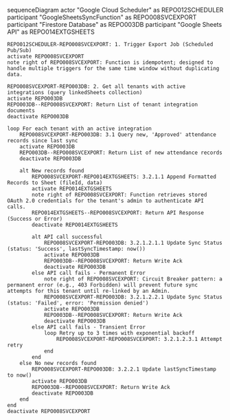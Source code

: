 sequenceDiagram
    actor "Google Cloud Scheduler" as REPO012SCHEDULER
    participant "GoogleSheetsSyncFunction" as REPO008SVCEXPORT
    participant "Firestore Database" as REPO003DB
    participant "Google Sheets API" as REPO014EXTGSHEETS

    REPO012SCHEDULER-REPO008SVCEXPORT: 1. Trigger Export Job (Scheduled Pub/Sub)
    activate REPO008SVCEXPORT
    note right of REPO008SVCEXPORT: Function is idempotent; designed to handle multiple triggers for the same time window without duplicating data.

    REPO008SVCEXPORT-REPO003DB: 2. Get all tenants with active integrations (query linkedSheets collection)
    activate REPO003DB
    REPO003DB--REPO008SVCEXPORT: Return List of tenant integration documents
    deactivate REPO003DB

    loop For each tenant with an active integration
        REPO008SVCEXPORT-REPO003DB: 3.1 Query new, 'Approved' attendance records since last sync
        activate REPO003DB
        REPO003DB--REPO008SVCEXPORT: Return List of new attendance records
        deactivate REPO003DB

        alt New records found
            REPO008SVCEXPORT-REPO014EXTGSHEETS: 3.2.1.1 Append Formatted Records to Sheet (fileId, data)
            activate REPO014EXTGSHEETS
            note right of REPO008SVCEXPORT: Function retrieves stored OAuth 2.0 credentials for the tenant's admin to authenticate API calls.
            REPO014EXTGSHEETS--REPO008SVCEXPORT: Return API Response (Success or Error)
            deactivate REPO014EXTGSHEETS

            alt API call successful
                REPO008SVCEXPORT-REPO003DB: 3.2.1.2.1.1 Update Sync Status (status: 'Success', lastSyncTimestamp: now())
                activate REPO003DB
                REPO003DB--REPO008SVCEXPORT: Return Write Ack
                deactivate REPO003DB
            else API call fails - Permanent Error
                note right of REPO008SVCEXPORT: Circuit Breaker pattern: a permanent error (e.g., 403 Forbidden) will prevent future sync attempts for this tenant until re-linked by an Admin.
                REPO008SVCEXPORT-REPO003DB: 3.2.1.2.2.1 Update Sync Status (status: 'Failed', error: 'Permission denied')
                activate REPO003DB
                REPO003DB--REPO008SVCEXPORT: Return Write Ack
                deactivate REPO003DB
            else API call fails - Transient Error
                loop Retry up to 3 times with exponential backoff
                    REPO008SVCEXPORT-REPO008SVCEXPORT: 3.2.1.2.3.1 Attempt retry
                end
            end
        else No new records found
            REPO008SVCEXPORT-REPO003DB: 3.2.2.1 Update lastSyncTimestamp to now()
            activate REPO003DB
            REPO003DB--REPO008SVCEXPORT: Return Write Ack
            deactivate REPO003DB
        end
    end
    deactivate REPO008SVCEXPORT